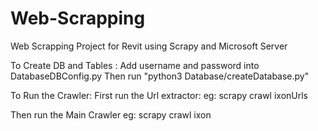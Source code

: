 # Web-Scrapping
Web Scrapping Project for Revit using Scrapy and Microsoft Server

To Create DB and Tables :
Add username and password into DatabaseDBConfig.py
Then run "python3 Database/createDatabase.py"

To Run the Crawler:
First run the Url extractor:
eg: scrapy crawl ixonUrls

Then run the Main Crawler
eg: scrapy crawl ixon
